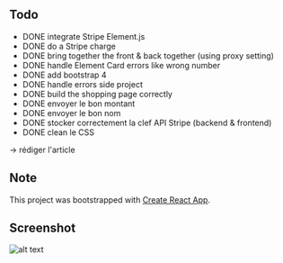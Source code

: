 ## Todo

- DONE integrate Stripe Element.js
- DONE do a Stripe charge
- DONE  bring together the front & back together (using proxy setting)
- DONE handle Element Card errors like wrong number
- DONE add bootstrap 4
- DONE handle errors side project
- DONE build the shopping page correctly
- DONE envoyer le bon montant
- DONE envoyer le bon nom
- DONE stocker correctement la clef API Stripe (backend & frontend)
- DONE clean le CSS

-> rédiger l'article

## Note

This project was bootstrapped with [Create React App](https://github.com/facebookincubator/create-react-app).

## Screenshot

![alt text](https://github.com/bcaccinolo/stripe-react-article/blob/master/public/img/screenshot.png "Logo Title Text 1")
